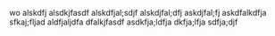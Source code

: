 wo
alskdfj
alsdkjfasdf
alskdfjal;sdjf
alskdjfal;dfj
askdjfal;fj
askdfalkdfja
sfkaj;fljad
aldfjaljdfa
dfalkjfasdf
asdkfja;ldfja
dkfja;lfja
sdfja;djf

